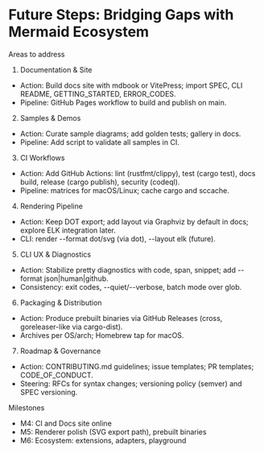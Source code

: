 # Future Steps: Bridging Gaps with Mermaid Ecosystem

Areas to address
1) Documentation & Site
- Action: Build docs site with mdbook or VitePress; import SPEC, CLI README, GETTING_STARTED, ERROR_CODES.
- Pipeline: GitHub Pages workflow to build and publish on main.

2) Samples & Demos
- Action: Curate sample diagrams; add golden tests; gallery in docs.
- Pipeline: Add script to validate all samples in CI.

3) CI Workflows
- Action: Add GitHub Actions: lint (rustfmt/clippy), test (cargo test), docs build, release (cargo publish), security (codeql).
- Pipeline: matrices for macOS/Linux; cache cargo and sccache.

4) Rendering Pipeline
- Action: Keep DOT export; add layout via Graphviz by default in docs; explore ELK integration later.
- CLI: render --format dot/svg (via dot), --layout elk (future).

5) CLI UX & Diagnostics
- Action: Stabilize pretty diagnostics with code, span, snippet; add --format json|human|github.
- Consistency: exit codes, --quiet/--verbose, batch mode over glob.

6) Packaging & Distribution
- Action: Produce prebuilt binaries via GitHub Releases (cross, goreleaser-like via cargo-dist).
- Archives per OS/arch; Homebrew tap for macOS.

7) Roadmap & Governance
- Action: CONTRIBUTING.md guidelines; issue templates; PR templates; CODE_OF_CONDUCT.
- Steering: RFCs for syntax changes; versioning policy (semver) and SPEC versioning.

Milestones
- M4: CI and Docs site online
- M5: Renderer polish (SVG export path), prebuilt binaries
- M6: Ecosystem: extensions, adapters, playground
